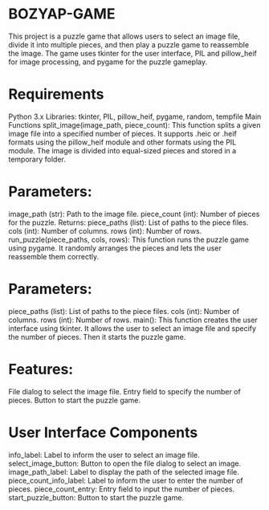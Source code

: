 # BOZYAP-GAME
This project is a puzzle game that allows users to select an image file, divide it into multiple pieces, and then play a puzzle game to reassemble the image. The game uses tkinter for the user interface, PIL and pillow_heif for image processing, and pygame for the puzzle gameplay.

# Requirements
Python 3.x
Libraries: tkinter, PIL, pillow_heif, pygame, random, tempfile
Main Functions
split_image(image_path, piece_count):
This function splits a given image file into a specified number of pieces. It supports .heic or .heif formats using the pillow_heif module and other formats using the PIL module. The image is divided into equal-sized pieces and stored in a temporary folder.

# Parameters:
image_path (str): Path to the image file.
piece_count (int): Number of pieces for the puzzle.
Returns:
piece_paths (list): List of paths to the piece files.
cols (int): Number of columns.
rows (int): Number of rows.
run_puzzle(piece_paths, cols, rows): 
This function runs the puzzle game using pygame. It randomly arranges the pieces and lets the user reassemble them correctly.

# Parameters:
piece_paths (list): List of paths to the piece files.
cols (int): Number of columns.
rows (int): Number of rows.
main(): 
This function creates the user interface using tkinter. It allows the user to select an image file and specify the number of pieces. Then it starts the puzzle game.

# Features:
File dialog to select the image file.
Entry field to specify the number of pieces.
Button to start the puzzle game.

# User Interface Components
info_label: Label to inform the user to select an image file.
select_image_button: Button to open the file dialog to select an image.
image_path_label: Label to display the path of the selected image file.
piece_count_info_label: Label to inform the user to enter the number of pieces.
piece_count_entry: Entry field to input the number of pieces.
start_puzzle_button: Button to start the puzzle game.
